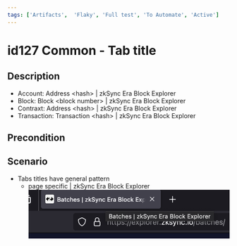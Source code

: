 ```yaml
---
tags: ['Artifacts',  'Flaky', 'Full test', 'To Automate', 'Active']
---
```


# id127 Common - Tab title

## Description
  - Account: Address \<hash\> | zkSync Era Block Explorer
  - Block: Block \<block number\> | zkSync Era Block Explorer
  - Contraxt: Address \<hash\> | zkSync Era Block Explorer
  - Transaction: Transaction \<hash\> | zkSync Era Block Explorer

## Precondition


## Scenario
- Tabs titles have general pattern
    - page specific | zkSync Era Block Explorer
      ![Screenshot](../../../static/img/Common/id127_1.png)